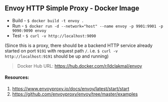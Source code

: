 ## Envoy HTTP Simple Proxy - Docker Image

- Build - `$ docker build -t envoy .`
- Run - `$ docker run -d --network="host" --name envoy -p 9901:9901 -p 9090:9090 envoy`
- Test - `$ curl -v http://localhost:9090`

(Since this is a proxy, there should be a backend HTTP service already started on port `9191` with request path `/`. i.e. `$ curl -v http://localhost:9191` should be up and running)

> Docker Hub URL:  https://hub.docker.com/r/ldclakmal/envoy

#### Resources:
1. https://www.envoyproxy.io/docs/envoy/latest/start/start
2. https://github.com/envoyproxy/envoy/tree/master/examples
